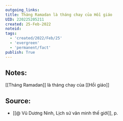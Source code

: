 ```yaml
---
outgoing_links:
title: Tháng Ramadan là tháng chay của Hồi giáo
UID: 220225205211
created: 25-Feb-2022
noteid:
tags:
  - 'created/2022/Feb/25'
  - 'evergreen'
  - 'permanent/fact'
publish: True
---
```

## Notes:
[[Tháng Ramadan]] là tháng chay của [[Hồi giáo]]

## Source:
- [[@ Vũ Dương Ninh, Lịch sử văn minh thế giới]], p.




